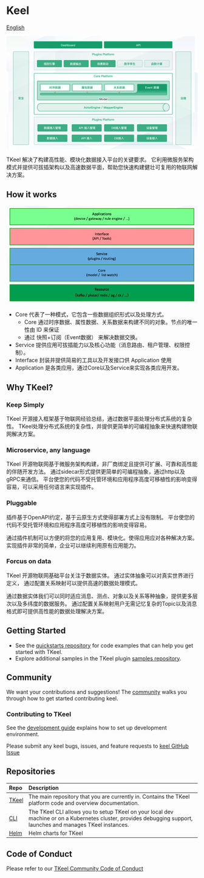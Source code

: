 # Keel
[English](README.md)

![img.png](docs/images/img/system.png)

TKeel 解决了构建高性能、模块化数据接入平台的关键要求。 它利用微服务架构模式并提供可拔插架构以及高速数据平面，帮助您快速构建健壮可复用的物联网解决方案。

## How it works

![img.png](docs/images/img/layer.png)

 - Core 代表了一种模式，它包含一些数据组织形式以及处理方式。
    - Core 通过时序数据、属性数据、关系数据来构建不同的对象。节点的唯一性由 ID 来保证
    - 通过 快照+订阅（Event数据） 来解决数据交换。
 - Service 提供应用可拔插能力以及核心功能（消息路由、租户管理、权限控制）。
 - Interface 封装并提供简易的工具以及开发接口供 Application 使用
 - Application 是各类应用，通过Core以及Service来实现各类应用开发。

## Why TKeel?

### Keep Simply
TKeel 开源接入框架基于物联网经验总结，通过数据平面处理分布式系统的复杂性。
TKeel处理分布式系统的复杂性，并提供更简单的可编程抽象来快速构建物联网解决方案。

### Microservice, any language
TKeel 开源物联网基于微服务架构构建，非厂商绑定且提供可扩展、可靠和高性能的伴随开发方法。
通过sidecar形式提供更简单的可编程抽象，通过http以及gRPC来通信。
平台使您的代码不受托管环境和应用程序高度可移植性的影响变得容易，可以采用任何语言来实现插件。

### Pluggable
插件基于OpenAPI约定，基于云原生方式使得部署方式上没有限制。
平台使您的代码不受托管环境和应用程序高度可移植性的影响变得容易。

通过插件机制可以方便的将您的应用复用、模块化。使得应用应对各种解决方案。
实现插件非常的简单，企业可以继续利用原有应用能力。

### Forcus on data
TKeel 开源物联网基础平台关注于数据实体。
通过实体抽象可以对真实世界进行定义，
通过配置关系映射可以提供高速的数据处理模式。

通过数据实体我们可以同时适应消息、测点、对象以及关系等种抽象，提供更多层次以及多纬度的数据服务。
通过配置关系映射用户无需记忆复杂的Topic以及消息格式即可提供高性能的数据处理解决方案。

## Getting Started

* See the [quickstarts repository](https://github.com/tkeel-io/cli#) for code examples that can help you get started with TKeel.
* Explore additional samples in the TKeel plugin [samples repository](https://github.com/tkeel-io/tkeel/tree/master/demo).


## Community
We want your contributions and suggestions!
The [community](docs/development/README.md) walks you through how to get started contributing keel.


### Contributing to TKeel

See the [development guide](docs/development/developing-tkeel.md) explains how to set up development environment.

Please submit any keel bugs, issues, and feature requests to [keel GitHub Issue](https://github.com/tkeel-io/keel/issues)


## Repositories

| Repo | Description |
|:-----|:------------|
| [TKeel](https://github.com/tkeel-io/tkeel) | The main repository that you are currently in. Contains the TKeel platform code and overview documentation.
| [CLI](https://github.com/tkeel-io/cli) | The TKeel CLI allows you to setup TKeel on your local dev machine or on a Kubernetes cluster, provides debugging support, launches and manages TKeel instances.
| [Helm](https://github.com/tkeel-io/helm-charts) | Helm charts for TKeel


## Code of Conduct

Please refer to our [TKeel Community Code of Conduct](docs/community/code-of-conduct.md)
